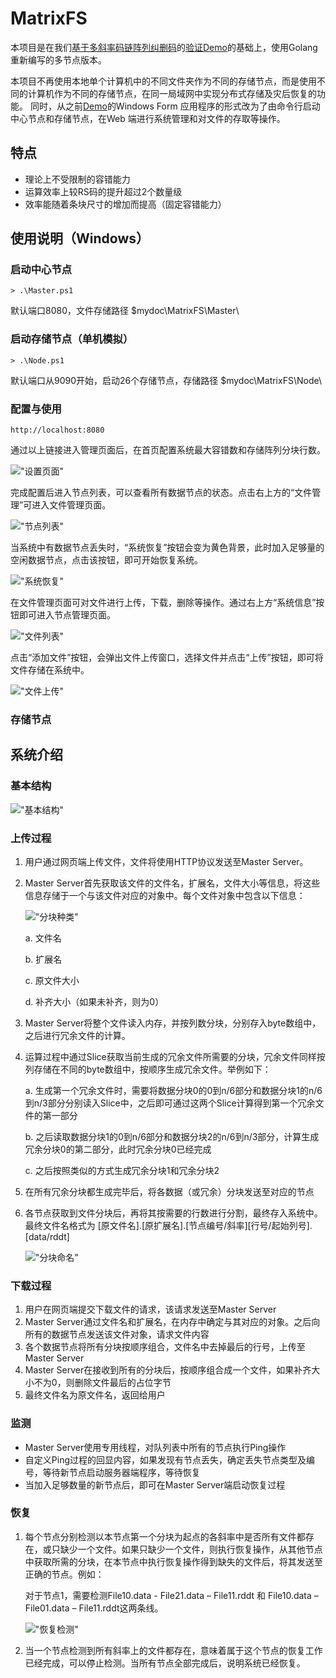 # MatrixFS

本项目是在我们[基于多斜率码链阵列纠删码](http://www.joca.cn/CN/abstract/abstract20400.shtml)的[验证Demo](https://github.com/Vaaaas/Array-fault-tolerant-system)的基础上，使用Golang 重新编写的多节点版本。

本项目不再使用本地单个计算机中的不同文件夹作为不同的存储节点，而是使用不同的计算机作为不同的存储节点，在同一局域网中实现分布式存储及灾后恢复的功能。
同时，从之前[Demo](https://github.com/Vaaaas/Array-fault-tolerant-system)的Windows Form 应用程序的形式改为了由命令行启动中心节点和存储节点，在Web 端进行系统管理和对文件的存取等操作。

## 特点

* 理论上不受限制的容错能力
* 运算效率上较RS码的提升超过2个数量级
* 效率能随着条块尺寸的增加而提高（固定容错能力）

## 使用说明（Windows）

### 启动中心节点

```
> .\Master.ps1
```

默认端口8080，文件存储路径 $mydoc\MatrixFS\Master\

### 启动存储节点（单机模拟）

```
> .\Node.ps1
```

默认端口从9090开始，启动26个存储节点，存储路径 $mydoc\MatrixFS\Node\

### 配置与使用

```
http://localhost:8080
```

通过以上链接进入管理页面后，在首页配置系统最大容错数和存储阵列分块行数。

!["设置页面"](/Screenshots/01Settings.png)

完成配置后进入节点列表，可以查看所有数据节点的状态。点击右上方的“文件管理”可进入文件管理页面。

!["节点列表"](/Screenshots/02NodeList.png)

当系统中有数据节点丢失时，“系统恢复”按钮会变为黄色背景，此时加入足够量的空闲数据节点，点击该按钮，即可开始恢复系统。

!["系统恢复"](/Screenshots/03SystemRestore.png)

在文件管理页面可对文件进行上传，下载，删除等操作。通过右上方“系统信息”按钮即可进入节点管理页面。

!["文件列表"](/Screenshots/04FileList.png)

点击“添加文件”按钮，会弹出文件上传窗口，选择文件并点击“上传”按钮，即可将文件存储在系统中。

!["文件上传"](/Screenshots/05FileUpload.png)

### 存储节点

## 系统介绍

### 基本结构

!["基本结构"](/Screenshots/BasicStructure.png)

### 上传过程

1. 用户通过网页端上传文件，文件将使用HTTP协议发送至Master Server。
2. Master Server首先获取该文件的文件名，扩展名，文件大小等信息，将这些信息存储于一个与该文件对应的对象中。每个文件对象中包含以下信息：

    !["分块种类"](/Screenshots/SliceType.png)

    a. 文件名

    b. 扩展名

    c. 原文件大小

    d. 补齐大小（如果未补齐，则为0）

3. Master Server将整个文件读入内存，并按列数分块，分别存入byte数组中，之后进行冗余文件的计算。
4. 运算过程中通过Slice获取当前生成的冗余文件所需要的分块，冗余文件同样按列存储在不同的byte数组中，按顺序生成冗余文件。举例如下：

    a. 生成第一个冗余文件时，需要将数据分块0的0到n/6部分和数据分块1的n/6到n/3部分分别读入Slice中，之后即可通过这两个Slice计算得到第一个冗余文件的第一部分

    b. 之后读取数据分块1的0到n/6部分和数据分块2的n/6到n/3部分，计算生成冗余分块0的第二部分，此时冗余分块0已经完成

    c. 之后按照类似的方式生成冗余分块1和冗余分块2

5. 在所有冗余分块都生成完毕后，将各数据（或冗余）分块发送至对应的节点
6. 各节点获取到文件分块后，再将其按需要的行数进行分割，最终存入系统中。最终文件名格式为 [原文件名].[原扩展名].[节点编号/斜率][行号/起始列号].[data/rddt]

    !["分块命名"](/Screenshots/SliceName.png)

### 下载过程

1. 用户在网页端提交下载文件的请求，该请求发送至Master Server
2. Master Server通过文件名和扩展名，在内存中确定与其对应的对象。之后向所有的数据节点发送该文件对象，请求文件内容
3. 各个数据节点将所有分块按顺序组合，文件名中去掉最后的行号，上传至Master Server
4. Master Server在接收到所有的分块后，按顺序组合成一个文件，如果补齐大小不为0，则删除文件最后的占位字节
5. 最终文件名为原文件名，返回给用户

### 监测

* Master Server使用专用线程，对队列表中所有的节点执行Ping操作
* 自定义Ping过程的回显内容，如果发现有节点丢失，确定丢失节点类型及编号，等待新节点启动服务器端程序，等待恢复
* 当加入足够数量的新节点后，即可在Master Server端启动恢复过程

### 恢复

1. 每个节点分别检测以本节点第一个分块为起点的各斜率中是否所有文件都存在，或只缺少一个文件。如果只缺少一个文件，则执行恢复操作，从其他节点中获取所需的分块，在本节点中执行恢复操作得到缺失的文件后，将其发送至正确的节点。例如：

    对于节点1，需要检测File10.data - File21.data – File11.rddt 和 File10.data – File01.data – File11.rddt这两条线。

    !["恢复检测"](/Screenshots/Restore.png)

2. 当一个节点检测到所有斜率上的文件都存在，意味着属于这个节点的恢复工作已经完成，可以停止检测。当所有节点全部完成后，说明系统已经恢复。

